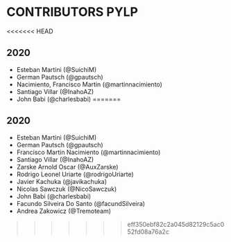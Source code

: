 # CONTRIBUTORS PYLP
<<<<<<< HEAD
## 2020
- Esteban Martini (@SuichiM)
- German Pautsch (@gpautsch)
- Nacimiento, Francisco Martin (@martinnacimiento)
- Santiago Villar (@InahoAZ)
- John Babi (@charlesbabi)
=======

## 2020
- Esteban Martini (@SuichiM)
- German Pautsch (@gpautsch)
- Francisco Martin Nacimiento (@martinnacimiento)
- Santiago Villar (@InahoAZ)
- Zarske Arnold Oscar (@AuxZarske)
- Rodrigo Leonel Uriarte (@rodrigoUriarte)
- Javier Kachuka (@javikachuka)
- Nicolas Sawczuk (@NicoSawczuk) 
- John Babi (@charlesbabi)
- Facundo Silveira Do Santo (@facundSilveira)
- Andrea Zakowicz (@Tremoteam)
>>>>>>> eff350ebf82c2a045d82129c5ac052fd08a76a2c
